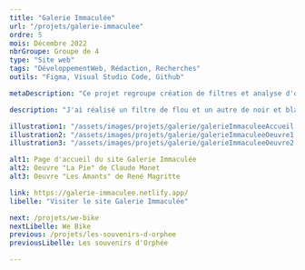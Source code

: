 ```yaml
---
title: "Galerie Immaculée"
url: "/projets/galerie-immaculee"
ordre: 5
mois: Décembre 2022
nbrGroupe: Groupe de 4
type: "Site web"
tags: "DéveloppementWeb, Rédaction, Recherches"
outils: "Figma, Visual Studio Code, Github"

metaDescription: "Ce projet regroupe création de filtres et analyse d'oeuvres d'art. Le but était de choisir une couleur, la notre étant le blanc, puis de choisir une sélection d'oeuvres artistiques et analyser leur utilisation de cette couleur. Nous devions ensuite créer des filtres en JavaScript et les appliquer à ces images."

description: "J'ai réalisé un filtre de flou et un autre de noir et blanc et j'ai rédigé plusieurs des analyses d'oeuvres présentes sur le site."

illustration1: "/assets/images/projets/galerie/galerieImmaculeeAccueil.png"
illustration2: "/assets/images/projets/galerie/galerieImmaculeeOeuvre1.png"
illustration3: "/assets/images/projets/galerie/galerieImmaculeeOeuvre2.png"

alt1: Page d'accueil du site Galerie Immaculée
alt2: Oeuvre "La Pie" de Claude Monet
alt3: Oeuvre "Les Amants" de René Magritte

link: https://galerie-immaculee.netlify.app/
libelle: "Visiter le site Galerie Immaculée"

next: /projets/we-bike
nextLibelle: We Bike
previous: /projets/les-souvenirs-d-orphee
previousLibelle: Les souvenirs d'Orphée

---
```

